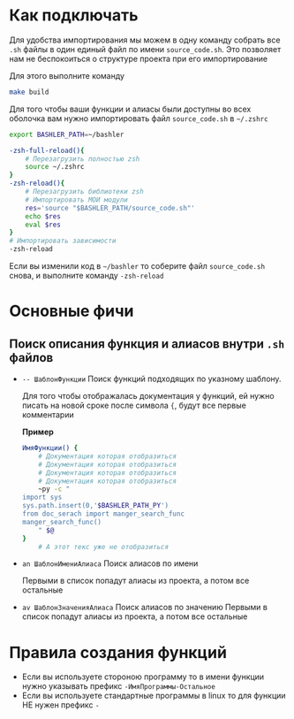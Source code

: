 # Как подключать

Для удобства импортирования мы можем в одну команду собрать
все `.sh` файлы в один единый файл по имени `source_code.sh`.
Это позволяет нам не беспокоиться о структуре проекта при его импортирование

Для этого выполните команду

```bash
make build
```

Для того чтобы ваши функции и алиасы были доступны во всех оболочка вам нужно импортировать файл `source_code.sh` в `~/.zshrc`

```bash
export BASHLER_PATH=~/bashler

-zsh-full-reload(){
    # Перезагрузить полностью zsh
    source ~/.zshrc
}
-zsh-reload(){
    # Перезагрузить библиотеки zsh
    # Импортировать МОИ модули
    res='source "$BASHLER_PATH/source_code.sh"'
    echo $res
    eval $res
}
# Импортировать зависимости
-zsh-reload
```

Если вы изменили код в `~/bashler` то соберите файл `source_code.sh` снова, и выполните команду `-zsh-reload`

# Основные фичи

## Поиск описания функция и алиасов внутри `.sh` файлов

-   `-- ШаблонФункции` Поиск функций подходящих по указному шаблону.

    Для того чтобы отображалась документация у функций, ей нужно писать на новой сроке после символа `{`, будут все первые комментарии

    **Пример**

    ```bash
    ИмяФункции() {
        # Документация которая отобразиться
        # Документация которая отобразиться
        # Документация которая отобразиться
        # Документация которая отобразиться
        ~py -c "
    import sys
    sys.path.insert(0,'$BASHLER_PATH_PY')
    from doc_serach import manger_search_func
    manger_search_func()
        " $@
    }
        # А этот текс уже не отобразиться
    ```

-   `an ШаблонИмениАлиаса` Поиск алиасов по имени

    Первыми в список попадут алиасы из проекта, а потом все остальные

-   `av ШаблонЗначенияАлиаса` Поиск алиасов по значению
    Первыми в список попадут алиасы из проекта, а потом все остальные

# Правила создания функций

-   Если вы используете стороною программу то в имени функции нужно указывать префикс `-ИмяПрограммы-Остальное`
-   Если вы используете стандартные программы в linux то для функции НЕ нужен префикс `-`
